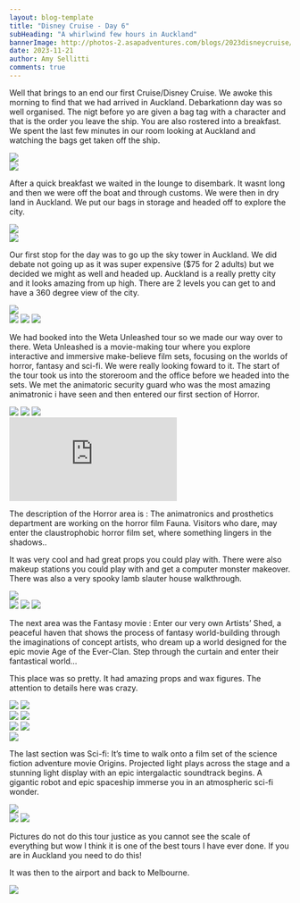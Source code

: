 ```yaml
---
layout: blog-template
title: "Disney Cruise - Day 6"
subHeading: "A whirlwind few hours in Auckland"
bannerImage: http://photos-2.asapadventures.com/blogs/2023disneycruise/2023-11-20/PXL_20231121_004816707.jpg
date: 2023-11-21
author: Amy Sellitti
comments: true
---
```


Well that brings to an end our first Cruise/Disney Cruise. We awoke this morning to find that we had arrived in Auckland. Debarkationn day was so well organised. The nigt before yo are given a bag tag with a character and that is the order you leave the ship. You are also rostered into a breakfast. We spent the last few minutes in our room looking at Auckland and watching the bags get taken off the ship.

<div class="center-image"><img src="http://photos-2.asapadventures.com/blogs/2023disneycruise/2023-11-20/PXL_20231120_204023726.jpg" /></div>
<div class="center-image"><img src="http://photos-2.asapadventures.com/blogs/2023disneycruise/2023-11-20/PXL_20231120_204527165.jpg" /></div>

After a quick breakfast we waited in the lounge to disembark. It wasnt long and then we were off the boat and through customs. We were then in dry land in Auckland. We put our bags in storage and headed off to explore the city.

<div class="center-image"><img src="http://photos-2.asapadventures.com/blogs/2023disneycruise/2023-11-20/PXL_20231120_233117862.jpg" /></div>
<div class="center-image"><img src="http://photos-2.asapadventures.com/blogs/2023disneycruise/2023-11-20/PXL_20231120_234004858.jpg" /></div>

Our first stop for the day was to go up the sky tower in Auckland. We did debate not going up as it was super expensive ($75 for 2 adults) but we decided we might as well and headed up. Auckland is a really pretty city and it looks amazing from up high. There are 2 levels you can get to and have a 360 degree view of the city.

<div class="center-image"><img src="http://photos-2.asapadventures.com/blogs/2023disneycruise/2023-11-20/PXL_20231121_004816707.jpg" /></div>
<div class="grid-3c">
  <img src="http://photos-2.asapadventures.com/blogs/2023disneycruise/2023-11-20/PXL_20231121_003539917.jpg"/>
  <img src="http://photos-2.asapadventures.com/blogs/2023disneycruise/2023-11-20/PXL_20231121_004034276.jpg"/>
  <img src="http://photos-2.asapadventures.com/blogs/2023disneycruise/2023-11-20/PXL_20231121_010458953.jpg"/>
</div>

We had booked into the Weta Unleashed tour so we made our way over to there. Weta Unleashed is a movie-making tour where you explore interactive and immersive make-believe film sets, focusing on the worlds of horror, fantasy and sci-fi. We were really looking foward to it. The start of the tour took us into the storeroom and the office before we headed into the sets. We met the animatoric security guard who was the most amazing animatronic i have seen and then entered our first section of Horror.

<div class="grid-3c">
  <img src="http://photos-2.asapadventures.com/blogs/2023disneycruise/2023-11-20/PXL_20231121_012723322.jpg"/>
  <img src="http://photos-2.asapadventures.com/blogs/2023disneycruise/2023-11-20/PXL_20231121_012820171.jpg"/>
  <img src="http://photos-2.asapadventures.com/blogs/2023disneycruise/2023-11-20/PXL_20231121_021834247.jpg"/>
</div>
<div class="center-video"><iframe src="https://www.youtube.com/embed/NgdJX39efas" frameborder="0" allowfullscreen></iframe></div>

The description of the Horror area is : The animatronics and prosthetics department are working on the horror film Fauna. Visitors who dare, may enter the claustrophobic horror film set, where something lingers in the shadows..

It was very cool and had great props you could play with. There were also makeup stations you could play with and get a computer monster makeover. There was also a very spooky lamb slauter house walkthrough.

<div class="center-image"><img src="http://photos-2.asapadventures.com/blogs/2023disneycruise/2023-11-20/PXL_20231121_024528921.jpg" /></div>
<div class="grid-3c">
  <img src="http://photos-2.asapadventures.com/blogs/2023disneycruise/2023-11-20/PXL_20231121_025112115.jpg"/>
  <img src="http://photos-2.asapadventures.com/blogs/2023disneycruise/2023-11-20/PXL_20231121_025221816.jpg"/>
  <img src="http://photos-2.asapadventures.com/blogs/2023disneycruise/2023-11-20/PXL_20231121_025336561.MP.jpg"/>
</div>

The next area was the Fantasy movie : Enter our very own Artists’ Shed, a peaceful haven that shows the process of fantasy world-building through the imaginations of concept artists, who dream up a world designed for the epic movie Age of the Ever-Clan. Step through the curtain and enter their fantastical world…

This place was so pretty. It had amazing props and wax figures. The attention to details here was crazy.

<div class="grid-2c">
  <img src="http://photos-2.asapadventures.com/blogs/2023disneycruise/2023-11-20/PXL_20231121_030111763.jpg"/>
  <img src="http://photos-2.asapadventures.com/blogs/2023disneycruise/2023-11-20/PXL_20231121_030222773.jpg"/>
</div>
<div class="grid-2c">
  <img src="http://photos-2.asapadventures.com/blogs/2023disneycruise/2023-11-20/PXL_20231121_030750990.jpg"/>
  <img src="http://photos-2.asapadventures.com/blogs/2023disneycruise/2023-11-20/PXL_20231121_031246741.jpg"/>
</div>
<div class="grid-2c">
  <img src="http://photos-2.asapadventures.com/blogs/2023disneycruise/2023-11-20/PXL_20231121_031600189.MP.jpg"/>
  <img src="http://photos-2.asapadventures.com/blogs/2023disneycruise/2023-11-20/PXL_20231121_032330436.jpg"/>
</div>
<div class="center-image"><img src="http://photos-2.asapadventures.com/blogs/2023disneycruise/2023-11-20/PXL_20231121_031835094.jpg" /></div>

The last section was Sci-fi: It’s time to walk onto a film set of the science fiction adventure movie Origins. Projected light plays across the stage and a stunning light display with an epic intergalactic soundtrack begins. A gigantic robot and epic spaceship immerse you in an atmospheric sci-fi wonder.

<div class="center-image"><img src="http://photos-2.asapadventures.com/blogs/2023disneycruise/2023-11-20/PXL_20231121_032654104.jpg" /></div>
<div class="grid-2c">
  <img src="http://photos-2.asapadventures.com/blogs/2023disneycruise/2023-11-20/PXL_20231121_032708824.jpg"/>
  <img src="http://photos-2.asapadventures.com/blogs/2023disneycruise/2023-11-20/PXL_20231121_032832234.MP.jpg"/>
</div>

Pictures do not do this tour justice as you cannot see the scale of everything but wow I think it is one of the best tours I have ever done. If you are in Auckland you need to do this!

It was then to the airport and back to Melbourne.

<div class="center-image"><img src="http://photos-2.asapadventures.com/blogs/2023disneycruise/2023-11-20/PXL_20231121_090350292.jpg" /></div>
